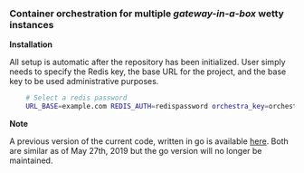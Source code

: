 ### Container orchestration for multiple *gateway-in-a-box* wetty instances


**Installation**  

All setup is automatic after the repository has been initialized. User simply needs to specify the Redis key,
the base URL for the project, and the base key to be used administrative purposes.



```bash
	# Select a redis password
	URL_BASE=example.com REDIS_AUTH=redispassword orchestra_key=orchestra PROJECT=gib GREYFISH_URL=greyfishexample.com GREYFISH_REDIS_KEY=greyfish  docker-compose up -d --build
```


**Note**

A previous version of the current code, written in go is available [here](./gocode). Both are similar as of May 27th, 2019 but the go version will no longer be maintained.
